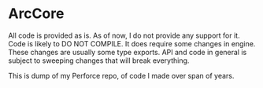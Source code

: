 # ArcCore

All code is provided as is. 
As of now, I do not provide any support for it.
Code is likely to DO NOT COMPILE. It does require some changes in engine. These changes are usually some type exports.
API and code in general is subject to sweeping changes that will break everything.

This is dump of my Perforce repo, of code I made over span of years. 